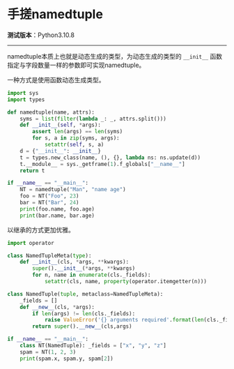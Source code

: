 手搓namedtuple
================================================================================

__测试版本__：Python3.10.8

--------------------------------------------------------------------------------

namedtuple本质上也就是动态生成的类型，为动态生成的类型的 `__init__` 函数指定与字段数量一样的参数即可实现namedtuple。

一种方式是使用函数动态生成类型。

```python
import sys
import types

def namedtuple(name, attrs):
    syms = list(filter(lambda _: _, attrs.split()))
    def __init__(self, *args):
        assert len(args) == len(syms)
        for s, a in zip(syms, args):
            setattr(self, s, a)
    d = {"__init__": __init__}
    t = types.new_class(name, (), {}, lambda ns: ns.update(d))
    t.__module__ = sys._getframe(1).f_globals["__name__"]
    return t

if __name__ == "__main__":
    NT = namedtuple("Man", "name age")
    foo = NT("Foo", 23)
    bar = NT("Bar", 24)
    print(foo.name, foo.age)
    print(bar.name, bar.age)
```

以继承的方式更加优雅。

```python
import operator

class NamedTupleMeta(type):
    def __init__(cls, *args, **kwargs):
        super().__init__(*args, **kwargs)
        for n, name in enumerate(cls._fields):
            setattr(cls, name, property(operator.itemgetter(n)))

class NamedTuple(tuple, metaclass=NamedTupleMeta):
    _fields = []
    def __new__(cls, *args):
        if len(args) != len(cls._fields):
            raise ValueError('{} arguments required'.format(len(cls._fields)))
        return super().__new__(cls,args)

if __name__ == "__main__":
    class NT(NamedTuple): _fields = ["x", "y", "z"]
    spam = NT(1, 2, 3)
    print(spam.x, spam.y, spam[2])
```
